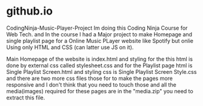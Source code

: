 # github.io

CodingNinja-Music-Player-Project
Im doing this Coding Ninja Course for Web Tech. and In the course I had a Major project to make Homepage and 
single playlist page for a Online Music PLayer website like Spotify but onlie
Using only HTML and CSS (can latter use JS on it).

Main Homepage of the website is index.html and styling for the this html is done by external css called stylesheet.css 
and for the Playlist page html is Single Playlist Screen.html and styling css is Single Playlist Screen Style.css and 
there are two more css files those for to make the pages more responsive and I don't think that you need to touch those and all the media(images) required for these pages are in the "media.zip" you need to extract this file.




